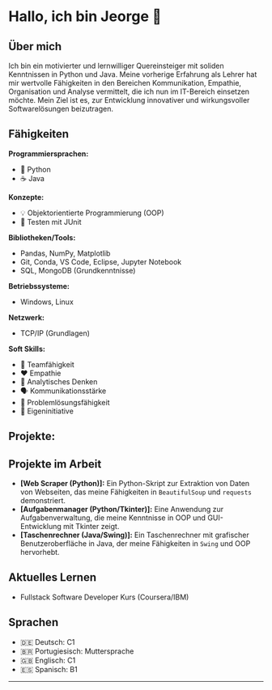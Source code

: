 # Hallo, ich bin Jeorge 👋

## Über mich

Ich bin ein motivierter und lernwilliger Quereinsteiger mit soliden Kenntnissen in Python und Java. Meine vorherige Erfahrung als Lehrer hat mir wertvolle Fähigkeiten in den Bereichen Kommunikation, Empathie, Organisation und Analyse vermittelt, die ich nun im IT-Bereich einsetzen möchte. Mein Ziel ist es, zur Entwicklung innovativer und wirkungsvoller Softwarelösungen beizutragen.

## Fähigkeiten

**Programmiersprachen:**

* 🐍 Python
* ☕ Java

**Konzepte:**

* 💡 Objektorientierte Programmierung (OOP)
* 🧪 Testen mit JUnit

**Bibliotheken/Tools:**

* Pandas, NumPy, Matplotlib
* Git, Conda, VS Code, Eclipse, Jupyter Notebook
* SQL, MongoDB (Grundkenntnisse)

**Betriebssysteme:**

* Windows, Linux

**Netzwerk:**

* TCP/IP (Grundlagen)

**Soft Skills:**

* 🤝 Teamfähigkeit
* ❤️ Empathie
* 🧠 Analytisches Denken
* 🗣️ Kommunikationsstärke
* 🧩 Problemlösungsfähigkeit
* 🚀 Eigeninitiative

## Projekte:

## Projekte im Arbeit

* **[Web Scraper (Python)]:** Ein Python-Skript zur Extraktion von Daten von Webseiten, das meine Fähigkeiten in `BeautifulSoup` und `requests` demonstriert.
* **[Aufgabenmanager (Python/Tkinter)]:** Eine Anwendung zur Aufgabenverwaltung, die meine Kenntnisse in OOP und GUI-Entwicklung mit Tkinter zeigt.
* **[Taschenrechner (Java/Swing)]:** Ein Taschenrechner mit grafischer Benutzeroberfläche in Java, der meine Fähigkeiten in `Swing` und OOP hervorhebt.

## Aktuelles Lernen

* Fullstack Software Developer Kurs (Coursera/IBM)

## Sprachen

* 🇩🇪 Deutsch: C1
* 🇧🇷 Portugiesisch: Muttersprache
* 🇬🇧 Englisch: C1
* 🇪🇸 Spanisch: B1

---
